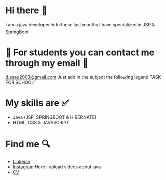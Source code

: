 # Hi there 👋

I am a java developer ☕
In these last months I have specialized in JSP & SpringBoot

# 📖 For students you can contact me through my email 📖
d.esau2003@gmail.com
Just add in the subject the following legend TASK FOR SCHOOL"

# My skills are ✅
- Java (JSP, SPRINGBOOT & HIBERNATE)
- HTML, CSS & JAVASCRIPT

# Find me 🔍
- [Linkedin](https://www.linkedin.com/in/daniel-juarez-7b2098248/)
- [Instagram](https://www.instagram.com/daesjuar03/) Here i upload videos about java
- [CV](https://drive.google.com/file/d/1M2nnLphBg_QVgNDfS4fghYJo9oqyjmBj/view?usp=share_link) 
